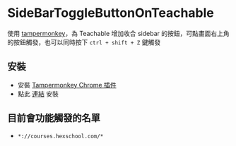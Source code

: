# SideBarToggleButtonOnTeachable
使用 [tampermonkey](https://www.tampermonkey.net/)，為 Teachable 增加收合 sidebar 的按鈕，可點畫面右上角的按鈕觸發，也可以同時按下 `ctrl + shift + Z` 鍵觸發

## 安裝
- 安裝 [Tampermonkey Chrome 插件](https://chrome.google.com/webstore/detail/tampermonkey/dhdgffkkebhmkfjojejmpbldmpobfkfo)
- 點此 [連結](https://github.com/kevinshu1995/SideBarToggleButtonOnTeachable/raw/main/SideBarToggleButtonOnTeachable.user.js) 安裝

## 目前會功能觸發的名單
- `*://courses.hexschool.com/*`
